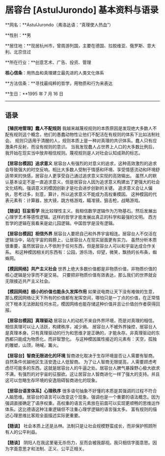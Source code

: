 # 居容台 [AstulJurondo]  基本资料与语录

**网名：**AstulJurondo（弗洛达语：“真理使人热血”）

**性别：**男



**居住地：**现居杭州市，曾周游列国，主要在德国、拉脱维亚、俄罗斯、意大利、北京住过

**所在行业：**创意艺术、广告、投资、管理



**核心信条**：用热血和真理建立最先进的人类文化体系

**方法信条：**寻找最纯粹的哲学，用物质和行为来表达



**生日：**1995 年 7 月 16 日

---

## 语录

**【殖民地管理】蠢人不配规则**
我越来越蔑视规则的本质原因是发现绝大多数人不配有规则这个概念，他们的愚蠢动物性让他们不配活在有规则的体系下比如法制社会。
规则只适用于清醒的人，规则本质上是一种对真理的共识体系。蠢人只有应激条件反射，而没有规则的意识。
当我发现蠢人占世界上人口的大多数比例后，我开始在现实当中放弃相信规则。蔑视规则是人对社会认知成熟的标志。



**【居容台模因】追求意义**
居容台人有强烈的对意义的追求，这种高效激烈的追求会导致强大的时空反响。相比大多数人受制于情感和环境、享受情感流动和环境舒适带来的快感，居容台人更享受自己通过追求意义实现的高效输出。
虽然人的默认基本设定不是一直追求意义，但是居容台人因为追求意义构建出了更强大的社会文化结构。强调意义的模因创新才是社会进步创新的关键。
追求意义会让人偏执，思考过多，刻意，算计，所以追求意义不能成为高权重模因。
这种模因的代表元素有：计算器，放大镜，跳方格游戏，瞄准镜，狙击枪，战略游戏。



**【随谈】狂妄哲学**
我比较理性主义。我相信数学逻辑作为万物基石。然后发展出心理学艺术等感性逻辑。这样的哲学才能发展出真正的科学和最强的文明。
西方哲学的逻辑在我看来是幼儿园逻辑。中国哲学是没有逻辑。



**【居容台模因】相信外界**
居容台人要把自己和外界宇宙相连。居容台人不仅活在逻辑当中，站在宇宙的肩膀上，让居容台人在现实层面更有实力。
虽然分析本质很重要，虽然居容台人不依附于任何东西，但是居容台人可以和宇宙达成合作关系。
和这种模因相关的东西有：公园，游乐场，仰望，微笑，飘扬的长布条，蜘蛛网。



**【模因网络】共产主义社会**
世界上绝大多数价值都是非物质价值，非物质价值的核心逻辑是分享而不是交易。
只要把非物质价值有效表达，那么我们的世界就会无限接近共产主义社会。



**【模因网络】细小的价值也能永久发挥作用**
如果说电商让天下没有难做的生意，那么模因网络让天下所有的价值都有发挥空间，哪怕只是一丁点的价值，在正常情况下根本无法掀起任何水花，模因网络也能存储这种价值并且让价值创作者获得回报。



**【居容台模因】真理驱动**
居容台人的动机不来自外界环境，而是对真理的相信。相信真理可以让人活跃，构建秩序，减少熵。
居容台人不被外界操控，居容台人是真理本身。只有真理驱动的行为和思维才是正确的，才能永存。非真理驱动的东西都只能成为物质化，而非智慧化。
与这种模因属性接近的元素有：天空，孤独的雕塑，山顶，呐喊，篝火。



**【居容台】智商无限进化的环境**
智商进化取决于生存环境是否让人需要有智商。自然条件优越地区生活安逸让人低智商。
为了让人智商无限提高，人需要顾虑考虑尽可能多的东西。这就是居容台人的牛逼之处。居容台人脾气暴躁野心极大欲求不满，有强烈的对宇宙的征服欲。这让居容台人智商进化一样了强大的支持。并且这可以忽略生存环境的安逸阻碍智商进化的现象。



**【居容台语言体系】心理秩序**
很多语句抽象不好懂的本质是其强调的过程不符合人脑思维。居容台的语言可以改变这个现象。强调也是一个重要的语法概念。因为强调直接确定了语序权重。高权重的语言元素放在前面可以实现更顺畅的思维运作体系。这比德语这种注重逻辑但不注重心理学逻辑的语言强太多。
富有规则的描述心理思维比客观全面描述实际更重要。



**【随谈】**
社会本质上还是丛林。法制只是让社会规模野蛮成长，而非保护照顾所有人的公平利益。



**【随谈】**
阴阳人在我这里毫无杀伤力，反而会被我鄙视。我只相信字面意思。因为字面意思才和法制、正义、公平正相关。
